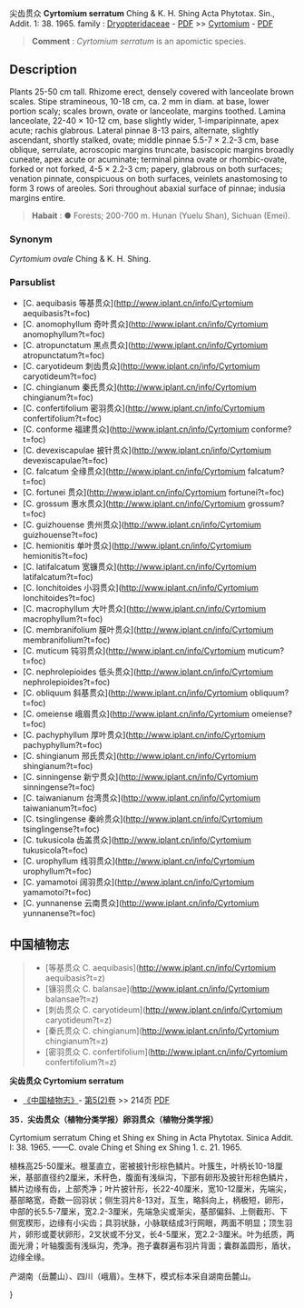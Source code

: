 尖齿贯众 **Cyrtomium serratum** Ching & K. H. Shing Acta Phytotax. Sin., Addit. 1: 38. 1965.
family : [Dryopteridaceae](http://www.iplant.cn/info/Dryopteridaceae?t=foc) - [PDF](http://www.iplant.cn/foc/pdf/Dryopteridaceae.pdf) >> [Cyrtomium](http://www.iplant.cn/info/Cyrtomium?t=foc) - [PDF](http://www.iplant.cn/foc/pdf/Cyrtomium.pdf)

> **Comment** : 
> *Cyrtomium serratum* is an apomictic species.

## Description

Plants 25-50 cm tall. Rhizome erect, densely covered with lanceolate brown scales. Stipe stramineous, 10-18 cm, ca. 2 mm in diam. at base, lower portion scaly; scales brown, ovate or lanceolate, margins toothed. Lamina lanceolate, 22-40 × 10-12 cm, base slightly wider, 1-imparipinnate, apex acute; rachis glabrous. Lateral pinnae 8-13 pairs, alternate, slightly ascendant, shortly stalked, ovate; middle pinnae 5.5-7 × 2.2-3 cm, base oblique, serrulate, acroscopic margins truncate, basiscopic margins broadly cuneate, apex acute or acuminate; terminal pinna ovate or rhombic-ovate, forked or not forked, 4-5 × 2.2-3 cm; papery, glabrous on both surfaces; venation pinnate, conspicuous on both surfaces, veinlets anastomosing to form 3 rows of areoles. Sori throughout abaxial surface of pinnae; indusia margins entire.

> **Habait** : 
>● Forests; 200-700 m. Hunan (Yuelu Shan), Sichuan (Emei).

### Synonym
*Cyrtomium ovale* Ching & K. H. Shing.


### Parsublist

* [C.  aequibasis  等基贯众](http://www.iplant.cn/info/Cyrtomium aequibasis?t=foc)
* [C.  anomophyllum  奇叶贯众](http://www.iplant.cn/info/Cyrtomium anomophyllum?t=foc)
* [C.  atropunctatum  黑点贯众](http://www.iplant.cn/info/Cyrtomium atropunctatum?t=foc)
* [C.  caryotideum  刺齿贯众](http://www.iplant.cn/info/Cyrtomium caryotideum?t=foc)
* [C.  chingianum  秦氏贯众](http://www.iplant.cn/info/Cyrtomium chingianum?t=foc)
* [C.  confertifolium  密羽贯众](http://www.iplant.cn/info/Cyrtomium confertifolium?t=foc)
* [C.  conforme  福建贯众](http://www.iplant.cn/info/Cyrtomium conforme?t=foc)
* [C.  devexiscapulae  披针贯众](http://www.iplant.cn/info/Cyrtomium devexiscapulae?t=foc)
* [C.  falcatum  全缘贯众](http://www.iplant.cn/info/Cyrtomium falcatum?t=foc)
* [C.  fortunei  贯众](http://www.iplant.cn/info/Cyrtomium fortunei?t=foc)
* [C.  grossum  惠水贯众](http://www.iplant.cn/info/Cyrtomium grossum?t=foc)
* [C.  guizhouense  贵州贯众](http://www.iplant.cn/info/Cyrtomium guizhouense?t=foc)
* [C.  hemionitis  单叶贯众](http://www.iplant.cn/info/Cyrtomium hemionitis?t=foc)
* [C.  latifalcatum  宽镰贯众](http://www.iplant.cn/info/Cyrtomium latifalcatum?t=foc)
* [C.  lonchitoides  小羽贯众](http://www.iplant.cn/info/Cyrtomium lonchitoides?t=foc)
* [C.  macrophyllum  大叶贯众](http://www.iplant.cn/info/Cyrtomium macrophyllum?t=foc)
* [C.  membranifolium  膜叶贯众](http://www.iplant.cn/info/Cyrtomium membranifolium?t=foc)
* [C.  muticum  钝羽贯众](http://www.iplant.cn/info/Cyrtomium muticum?t=foc)
* [C.  nephrolepioides  低头贯众](http://www.iplant.cn/info/Cyrtomium nephrolepioides?t=foc)
* [C.  obliquum  斜基贯众](http://www.iplant.cn/info/Cyrtomium obliquum?t=foc)
* [C.  omeiense  峨眉贯众](http://www.iplant.cn/info/Cyrtomium omeiense?t=foc)
* [C.  pachyphyllum  厚叶贯众](http://www.iplant.cn/info/Cyrtomium pachyphyllum?t=foc)
* [C.  shingianum  邢氏贯众](http://www.iplant.cn/info/Cyrtomium shingianum?t=foc)
* [C.  sinningense  新宁贯众](http://www.iplant.cn/info/Cyrtomium sinningense?t=foc)
* [C.  taiwanianum  台湾贯众](http://www.iplant.cn/info/Cyrtomium taiwanianum?t=foc)
* [C.  tsinglingense  秦岭贯众](http://www.iplant.cn/info/Cyrtomium tsinglingense?t=foc)
* [C.  tukusicola  齿盖贯众](http://www.iplant.cn/info/Cyrtomium tukusicola?t=foc)
* [C.  urophyllum  线羽贯众](http://www.iplant.cn/info/Cyrtomium urophyllum?t=foc)
* [C.  yamamotoi  阔羽贯众](http://www.iplant.cn/info/Cyrtomium yamamotoi?t=foc)
* [C.  yunnanense  云南贯众](http://www.iplant.cn/info/Cyrtomium yunnanense?t=foc)

## 中国植物志

> * [等基贯众  C.  aequibasis](http://www.iplant.cn/info/Cyrtomium aequibasis?t=z)
> * [镰羽贯众  C.  balansae](http://www.iplant.cn/info/Cyrtomium balansae?t=z)
> * [刺齿贯众  C.  caryotideum](http://www.iplant.cn/info/Cyrtomium caryotideum?t=z)
> * [秦氏贯众  C.  chingianum](http://www.iplant.cn/info/Cyrtomium chingianum?t=z)
> * [密羽贯众  C.  confertifolium](http://www.iplant.cn/info/Cyrtomium confertifolium?t=z)

**尖齿贯众 Cyrtomium serratum**

* [《中国植物志》](http://www.iplant.cn/frps)- [第5(2)卷](http://www.iplant.cn/frps/vol/5(2)) >> 214页 [PDF](http://www.iplant.cn/frps/pdf/5(2)/214a.PDF)

**35．尖齿贯众（植物分类学报）卵羽贯众（植物分类学报）**

Cyrtomium serratum Ching et Shing ex Shing in Acta Phytotax. Sinica Addit. I: 38. 1965. ——C. ovale Ching et Shing ex Shing 1. c. 21. 1965.

植株高25-50厘米。根茎直立，密被披针形棕色鳞片。叶簇生，叶柄长10-18厘米，基部直径约2厘米，禾秆色，腹面有浅纵沟，下部有卵形及披针形棕色鳞片，鳞片边缘有齿，上部秃净；叶片披针形，长22-40厘米，宽10-12厘米，先端尖，基部略宽，奇数一回羽状；侧生羽片8-13对，互生，略斜向上，柄极短，卵形，中部的长5.5-7厘米，宽2.2-3厘米，先端急尖或渐尖，基部偏斜、上侧截形、下侧宽楔形，边缘有小尖齿；具羽状脉，小脉联结成3行网眼，两面不明显；顶生羽片，卵形或菱状卵形，2叉状或不分叉，长4-5厘米，宽2.2-3厘米。叶为纸质，两面光滑；叶轴腹面有浅纵沟，秃净。孢子囊群遍布羽片背面；囊群盖圆形，盾状，边缘全缘。

产湖南（岳麓山）、四川（峨眉）。生林下，模式标本采自湖南岳麓山。


}